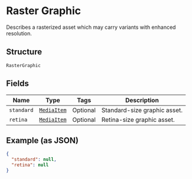 
# Raster Graphic

Describes a rasterized asset which may carry variants with enhanced resolution.

## Structure

`RasterGraphic`

## Fields

| Name | Type | Tags | Description |
|  --- | --- | --- | --- |
| `standard` | [`MediaItem`](/doc/models/media-item.md) | Optional | Standard-size graphic asset. |
| `retina` | [`MediaItem`](/doc/models/media-item.md) | Optional | Retina-size graphic asset. |

## Example (as JSON)

```json
{
  "standard": null,
  "retina": null
}
```

